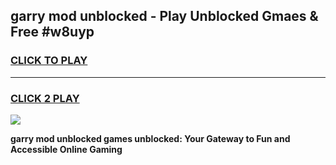 
## garry mod unblocked - Play Unblocked Gmaes & Free #w8uyp
<h3>
<a href="https://news.freeplayer.one?title=garry_mod_unblocked&ref=24F">CLICK TO PLAY</a></h3>
<hr>

<h3>
<a href="https://news.freeplayer.one?title=garry_mod_unblocked&ref=24F">CLICK 2 PLAY</a>
  
</h3>

<a href="https://news.freeplayer.one?title=garry_mod_unblocked&ref=24F/"><img src="https://clearcache.store/games.png"></a>


**garry mod unblocked games unblocked: Your Gateway to Fun and Accessible Online Gaming**
